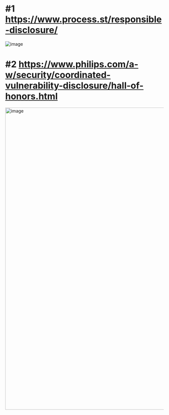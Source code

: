 # #1  https://www.process.st/responsible-disclosure/
![image](https://github.com/user-attachments/assets/2dba30cd-9b38-4850-98aa-0a8adf50983d)

# #2 https://www.philips.com/a-w/security/coordinated-vulnerability-disclosure/hall-of-honors.html
<img width="1806" height="962" alt="image" src="https://github.com/user-attachments/assets/f346689c-2466-4d0c-a0c3-8981deada65f" />
